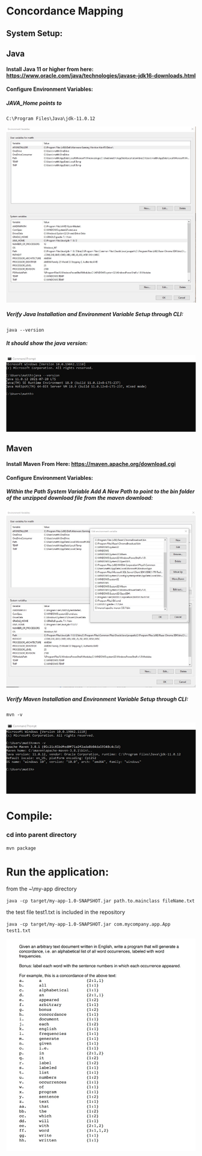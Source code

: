 # Concordance Mapping
## System Setup: 
## Java
#### Install Java 11 or higher from here: https://www.oracle.com/java/technologies/javase-jdk16-downloads.html
#### Configure Environment Variables: 
##### JAVA_Home points to 
`C:\Program Files\Java\jdk-11.0.12`

<img src = "./JAVA_HOME.jpeg"/>

##### Verify Java Installation and Environment Variable Setup through CLI:
`java --version`
##### It should show the java version: 
<img src = "./javaVersion.jpg" />

## Maven
#### Install Maven From Here: https://maven.apache.org/download.cgi
#### Configure Environment Variables: 
##### Within the Path System Variable Add A New Path to point to the bin folder of the unzipped download file from the maven download: 
<img src = "./mavenEnvVariable.jpg"/>

##### Verify Maven Installation and Environment Variable Setup through CLI:
`mvn -v`

<img src = "./mvnVerfification.jpg"/>

# Compile:
### cd into parent directory
`mvn package`

# Run the application:
from the ~\my-app directory

`java -cp target/my-app-1.0-SNAPSHOT.jar path.to.mainclass fileName.txt`

the test file test1.txt is included in the repository 

`java -cp target/my-app-1.0-SNAPSHOT.jar com.mycompany.app.App test1.txt`


<img src = "./concordance.jpg"/>




